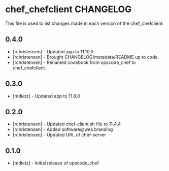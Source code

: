 chef_chefclient CHANGELOG
=========================

This file is used to list changes made in each version of the chef_chefclient.

0.4.0
-----
- [rchristensen] - Updated app to 11.10.0
- [rchristensen] - Brought CHANGELOG/metadata/README up to code.
- [rchristensen] - Renamed cookbook from opscode_chef to chef_chefclient.

0.3.0
-----
- [mdietz] - Updated app to 11.8.0

0.2.0
-----
- [rchristensen] - Updated chef-client sh file to 11.4.4
- [rchristensen] - Added software@wes branding
- [rchristensen] - Updated URL of chef-server

0.1.0
-----
- [mdietz] - Initial release of opscode_chef